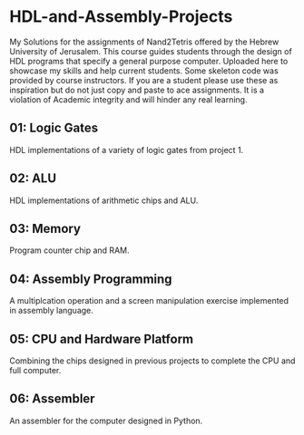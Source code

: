 # HDL-and-Assembly-Projects
My Solutions for the assignments of Nand2Tetris offered by the Hebrew University of Jerusalem. This course guides students through the design of HDL programs that specify a general purpose computer. Uploaded here to showcase my skills and help current students. Some skeleton code was provided by course instructors. If you are a student please use these as inspiration but do not just copy and paste to ace assignments. It is a violation of Academic integrity and will hinder any real learning.

## 01: Logic Gates
HDL implementations of a variety of logic gates from project 1.
## 02: ALU
HDL implementations of arithmetic chips and ALU.
## 03: Memory
Program counter chip and RAM.
## 04: Assembly Programming
A multiplcation operation and a screen manipulation exercise implemented in assembly language.
## 05: CPU and Hardware Platform
Combining the chips designed in previous projects to complete the CPU and full computer.
## 06: Assembler
An assembler for the computer designed in Python.
